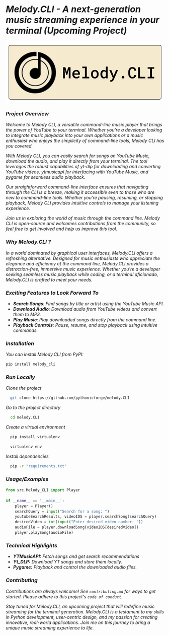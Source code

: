 # _Melody.CLI - A next-generation music streaming experience in your terminal (Upcoming Project)_

![logo](src/assets/banner.png)

### _Project Overview_
_Welcome to Melody CLI, a versatile command-line music player that brings the power of YouTube to your terminal. Whether you're a developer looking to integrate music playback into your own applications or a music enthusiast who enjoys the simplicity of command-line tools, Melody CLI has you covered._

_With Melody CLI, you can easily search for songs on YouTube Music, download the audio, and play it directly from your terminal. The tool leverages the robust capabilities of yt-dlp for downloading and converting YouTube videos, ytmusicapi for interfacing with YouTube Music, and pygame for seamless audio playback._

_Our straightforward command-line interface ensures that navigating through the CLI is a breeze, making it accessible even to those who are new to command-line tools. Whether you're pausing, resuming, or stopping playback, Melody CLI provides intuitive controls to manage your listening experience._

_Join us in exploring the world of music through the command line. Melody CLI is open-source and welcomes contributions from the community, so feel free to get involved and help us improve this tool._

### _Why Melody.CLI ?_
_In a world dominated by graphical user interfaces, Melody.CLI offers a refreshing alternative. Designed for music enthusiasts who appreciate the elegance and efficiency of the command line, Melody.CLI provides a distraction-free, immersive music experience. Whether you're a developer seeking seamless music playback while coding, or a terminal aficionado, Melody.CLI is crafted to meet your needs._

### _Exciting Features to Look Forward To_

- _**Search Songs**: Find songs by title or artist using the YouTube Music API._
- _**Download Audio**: Download audio from YouTube videos and convert them to MP3._
- _**Play Music**: Play downloaded songs directly from the command line._
- _**Playback Controls**: Pause, resume, and stop playback using intuitive commands._

### _Installation_

_You can install Melody.CLI from PyPI:_

```sh
pip install melody_cli
```


### _Run Locally_

_Clone the project_

```bash
  git clone https://github.com/pythonicforge/melody.CLI
```

_Go to the project directory_

```bash
  cd melody.CLI
```

_Create a virtual environment_

```bash
  pip install virtualenv
```
```bash
  virtualenv env
```

_Install dependencies_

```bash
  pip -r "requirements.txt"
```

### _Usage/Examples_

```python
from src.Melody_CLI import Player

if __name__ == '__main__':
    player = Player()
    searchQuery = input("Search for a song: ")
    youtubeSearchResults, videoIDS = player.searchSong(searchQuery)
    desiredVideo = int(input("Enter desired video number: "))
    audioFile = player.downloadSong(videoIDS[desiredVideo])
    player.playSong(audioFile)

```




### _Technical Highlights_

- _**YTMusicAPI:** Fetch songs and get search recommendations_
- _**Yt_DLP:** Download YT songs and store them locally._
- _**Pygame:** Playback and control the downloaded audio files._


### _Contributing_

_Contributions are always welcome!_
_See `contributing.md` for ways to get started._
_Please adhere to this project's `code of conduct`._

_Stay tuned for Melody.CLI, an upcoming project that will redefine music streaming for the terminal generation. Melody.CLI is a testament to my skills in Python development, user-centric design, and my passion for creating innovative, real-world applications. Join me on this journey to bring a unique music streaming experience to life._
